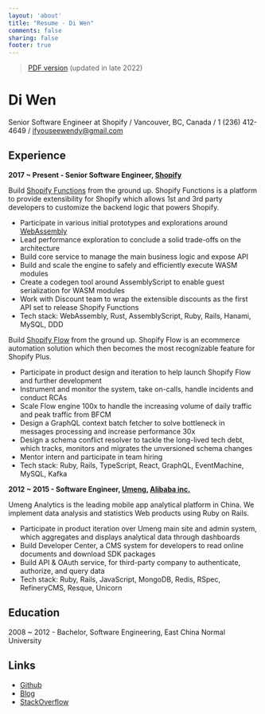 ```yaml
---
layout: 'about'
title: "Resume - Di Wen"
comments: false
sharing: false
footer: true
---
```


> [PDF version](/resume/download/Resume-DiWen.2022.pdf) (updated in late 2022)

# Di Wen

Senior Software Engineer at Shopify / Vancouver, BC, Canada / 1 (236) 412-4649 / [ifyouseewendy@gmail.com](mailto:ifyouseewendy@gmail.com)

## Experience

**2017 ~ Present - Senior Software Engineer, [Shopify](shopify.com)**

Build [Shopify Functions](https://shopify.dev/api/functions) from the ground up. Shopify Functions is a platform to provide extensibility for Shopify which allows 1st and 3rd party developers to customize the backend logic that powers Shopify. 

* Participate in various initial prototypes and explorations around [WebAssembly](https://shopify.engineering/shopify-webassembly)
* Lead performance exploration to conclude a solid trade-offs on the architecture
* Build core service to manage the main business logic and expose API
* Build and scale the engine to safely and efficiently execute WASM modules
* Create a codegen tool around AssemblyScript to enable guest serialization for WASM modules
* Work with Discount team to wrap the extensible discounts as the first API set to release Shopify Functions
* Tech stack: WebAssembly, Rust, AssemblyScript, Ruby, Rails, Hanami, MySQL, DDD

Build [Shopify Flow](https://apps.shopify.com/flow) from the ground up. Shopify Flow is an ecommerce automation solution which then becomes the most recognizable feature for Shopify Plus.

* Participate in product design and iteration to help launch Shopify Flow and further development
* Instrument and monitor the system, take on-calls, handle incidents and conduct RCAs
* Scale Flow engine 100x to handle the increasing volume of daily traffic and peak traffic from BFCM
* Design a GraphQL context batch fetcher to solve bottleneck in messages processing and increase performance 30x
* Design a schema conflict resolver to tackle the long-lived tech debt, which tracks, monitors and migrates the unversioned schema changes
* Mentor intern and participate in team hiring
* Tech stack: Ruby, Rails, TypeScript, React, GraphQL, EventMachine, MySQL, Kafka

**2012 ~ 2015 - Software Engineer, [Umeng](www.umeng.com), [Alibaba inc.](https://www.crunchbase.com/organization/alibaba)**

Umeng Analytics is the leading mobile app analytical platform in China. We implement data analysis and statistics Web products using Ruby on Rails.

* Participate in product iteration over Umeng main site and admin system, which aggregates and displays analytical data through dashboards
* Build Developer Center, a CMS system for developers to read online documents and download SDK packages
* Build API & OAuth service, for third-party company to authenticate, authorize, and query data
* Tech stack: Ruby, Rails, JavaScript, MongoDB, Redis, RSpec, RefineryCMS, Resque, Unicorn

## Education

2008 ~ 2012 - Bachelor, Software Engineering, East China Normal University

## Links

- [Github](https://github.com/ifyouseewendy)
- [Blog](http://blog.ifyouseewendy.com/)
- [StackOverflow](http://stackoverflow.com/users/1331774/ifyouseewendy)
